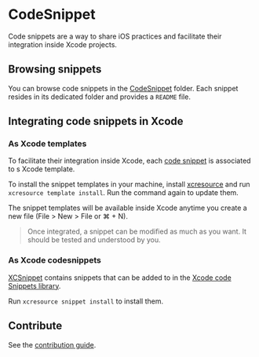 #  CodeSnippet

Code snippets are a way to share iOS practices and facilitate their integration inside Xcode projects.

## Browsing snippets

You can browse code snippets in the [CodeSnippet](https://github.com/faberNovel/CodeSnippet_iOS/tree/master/CodeSnippet.md) folder. Each snippet resides in its dedicated folder and provides a `README` file.

## Integrating code snippets in Xcode

### As Xcode templates

To facilitate their integration inside Xcode, each [code snippet](https://github.com/faberNovel/CodeSnippet_iOS/tree/master/CodeSnippet.md) is associated to s Xcode template.

To install the snippet templates in your machine, install [xcresource](https://github.com/faberNovel/xcresource-cli) and run `xcresource template install`. Run the command again to update them.

The snippet templates will be available inside Xcode anytime you create a new file (File > New > File or ⌘ + N).

> Once integrated, a snippet can be modified as much as you want. It should be tested and understood by you.

### As Xcode codesnippets

[XCSnippet](https://github.com/faberNovel/CodeSnippet_iOS/tree/master/XcodeSnippet.md) contains snippets that can be added to in the [Xcode code Snippets library](https://sarunw.com/posts/how-to-create-code-snippets-in-xcode/).

Run `xcresource snippet install` to install them.

## Contribute

See the [contribution guide](https://github.com/faberNovel/CodeSnippet_iOS/tree/master/Contributing.md).
